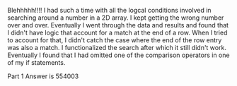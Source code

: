 Blehhhhh!!!! I had such a time with all the logcal conditions involved in searching around a number in a 2D array. I kept getting the wrong number over and over. Eventually I went through the data and results and found that I didn't have logic that account for a match at the end of a row. When I tried to account for that, I didn't catch the case where the end of the row entry was also a match. I functionalized the search after which it still didn't work. Eventually I found that I had omitted one of the comparison operators in one of my if statements.

Part 1 Answer is 554003